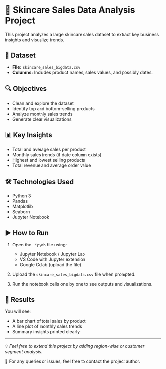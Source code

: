 # 🧴 Skincare Sales Data Analysis Project

This project analyzes a large skincare sales dataset to extract key business insights and visualize trends.

## 📂 Dataset
- **File:** `skincare_sales_bigdata.csv`
- **Columns:** Includes product names, sales values, and possibly dates.

## 🔍 Objectives
- Clean and explore the dataset
- Identify top and bottom-selling products
- Analyze monthly sales trends
- Generate clear visualizations

## 📊 Key Insights
- Total and average sales per product
- Monthly sales trends (if date column exists)
- Highest and lowest selling products
- Total revenue and average order value

## 🛠️ Technologies Used
- Python 3
- Pandas
- Matplotlib
- Seaborn
- Jupyter Notebook

## ▶️ How to Run
1. Open the `.ipynb` file using:
   - Jupyter Notebook / Jupyter Lab  
   - VS Code with Jupyter extension  
   - Google Colab (upload the file)

2. Upload the `skincare_sales_bigdata.csv` file when prompted.

3. Run the notebook cells one by one to see outputs and visualizations.

## 📌 Results
You will see:
- A bar chart of total sales by product
- A line plot of monthly sales trends
- Summary insights printed clearly

---

💡 _Feel free to extend this project by adding region-wise or customer segment analysis._

📧 For any queries or issues, feel free to contact the project author.
